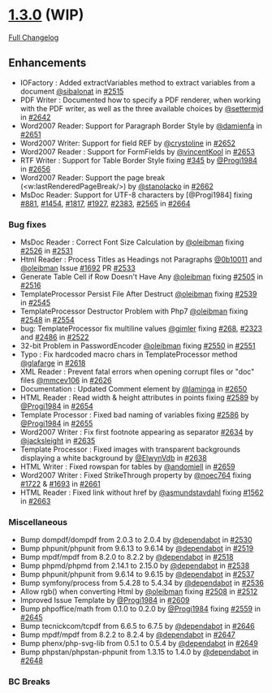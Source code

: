 # [1.3.0](https://github.com/PHPOffice/PHPWord/tree/1.3.0) (WIP)

[Full Changelog](https://github.com/PHPOffice/PHPWord/compare/1.2.0...1.3.0)

## Enhancements

- IOFactory : Added extractVariables method to extract variables from a document [@sibalonat](https://github.com/sibalonat) in [#2515](https://github.com/PHPOffice/PHPWord/pull/2515)
- PDF Writer : Documented how to specify a PDF renderer, when working with the PDF writer, as well as the three available choices by [@settermjd](https://github.com/settermjd) in [#2642](https://github.com/PHPOffice/PHPWord/pull/2642)
- Word2007 Reader: Support for Paragraph Border Style by [@damienfa](https://github.com/damienfa) in [#2651](https://github.com/PHPOffice/PHPWord/pull/2651)
- Word2007 Writer: Support for field REF by [@crystoline](https://github.com/crystoline) in [#2652](https://github.com/PHPOffice/PHPWord/pull/2652)
- Word2007 Reader : Support for FormFields by [@vincentKool](https://github.com/vincentKool) in [#2653](https://github.com/PHPOffice/PHPWord/pull/2653)
- RTF Writer : Support for Table Border Style fixing [#345](https://github.com/PHPOffice/PHPWord/issues/345) by [@Progi1984](https://github.com/Progi1984) in [#2656](https://github.com/PHPOffice/PHPWord/pull/2656)
- Word2007 Reader: Support the page break (<w:lastRenderedPageBreak/>) by [@stanolacko](https://github.com/stanolacko) in [#2662](https://github.com/PHPOffice/PHPWord/pull/2662)
- MsDoc Reader: Support for UTF-8 characters by [@Progi1984] fixing [#881](https://github.com/PHPOffice/PHPWord/issues/881), [#1454](https://github.com/PHPOffice/PHPWord/issues/1454), [#1817](https://github.com/PHPOffice/PHPWord/issues/1817), [#1927](https://github.com/PHPOffice/PHPWord/issues/1927), [#2383](https://github.com/PHPOffice/PHPWord/issues/2383), [#2565](https://github.com/PHPOffice/PHPWord/issues/2565) in [#2664](https://github.com/PHPOffice/PHPWord/pull/2664)

### Bug fixes

- MsDoc Reader : Correct Font Size Calculation by [@oleibman](https://github.com/oleibman) fixing [#2526](https://github.com/PHPOffice/PHPWord/issues/2526) in [#2531](https://github.com/PHPOffice/PHPWord/pull/2531)
- Html Reader : Process Titles as Headings not Paragraphs [@0b10011](https://github.com/0b10011) and [@oleibman](https://github.com/oleibman) Issue [#1692](https://github.com/PHPOffice/PHPWord/issues/1692) PR [#2533](https://github.com/PHPOffice/PHPWord/pull/2533)
- Generate Table Cell if Row Doesn't Have Any [@oleibman](https://github.com/oleibman) fixing [#2505](https://github.com/PHPOffice/PHPWord/issues/2505) in [#2516](https://github.com/PHPOffice/PHPWord/pull/2516)
- TemplateProcessor Persist File After Destruct [@oleibman](https://github.com/oleibman) fixing [#2539](https://github.com/PHPOffice/PHPWord/issues/2539) in [#2545](https://github.com/PHPOffice/PHPWord/pull/2545)
- TemplateProcessor Destructor Problem with Php7 [@oleibman](https://github.com/oleibman) fixing [#2548](https://github.com/PHPOffice/PHPWord/issues/2548) in [#2554](https://github.com/PHPOffice/PHPWord/pull/2554)
- bug: TemplateProcessor fix multiline values [@gimler](https://github.com/gimler) fixing [#268](https://github.com/PHPOffice/PHPWord/issues/268), [#2323](https://github.com/PHPOffice/PHPWord/issues/2323) and [#2486](https://github.com/PHPOffice/PHPWord/issues/2486) in [#2522](https://github.com/PHPOffice/PHPWord/pull/2522)
- 32-bit Problem in PasswordEncoder [@oleibman](https://github.com/oleibman) fixing [#2550](https://github.com/PHPOffice/PHPWord/issues/2550) in [#2551](https://github.com/PHPOffice/PHPWord/pull/2551)
- Typo : Fix hardcoded macro chars in TemplateProcessor method [@glafarge](https://github.com/glafarge) in [#2618](https://github.com/PHPOffice/PHPWord/pull/2618)
- XML Reader : Prevent fatal errors when opening corrupt files or "doc" files [@mmcev106](https://github.com/mmcev106) in [#2626](https://github.com/PHPOffice/PHPWord/pull/2626)
- Documentation : Updated Comment element by [@laminga](https://github.com/laminga) in [#2650](https://github.com/PHPOffice/PHPWord/pull/2650)
- HTML Reader : Read width & height attributes in points fixing [#2589](https://github.com/PHPOffice/PHPWord/issues/2589) by [@Progi1984](https://github.com/Progi1984) in [#2654](https://github.com/PHPOffice/PHPWord/pull/2654)
- Template Processor : Fixed bad naming of variables fixing [#2586](https://github.com/PHPOffice/PHPWord/issues/2586) by [@Progi1984](https://github.com/Progi1984) in [#2655](https://github.com/PHPOffice/PHPWord/pull/2655)
- Word2007 Writer : Fix first footnote appearing as separator [#2634](https://github.com/PHPOffice/PHPWord/issues/2634) by [@jacksleight](https://github.com/jacksleight) in [#2635](https://github.com/PHPOffice/PHPWord/pull/2635)
- Template Processor : Fixed images with transparent backgrounds displaying a white background by [@ElwynVdb](https://github.com/ElwynVdb) in [#2638](https://github.com/PHPOffice/PHPWord/pull/2638)
- HTML Writer : Fixed rowspan for tables by [@andomiell](https://github.com/andomiell) in [#2659](https://github.com/PHPOffice/PHPWord/pull/2659)
- Word2007 Writer : Fixed StrikeThrough property by [@noec764](https://github.com/noec764) fixing [#1722](https://github.com/PHPOffice/PHPWord/issues/1722) & [#1693](https://github.com/PHPOffice/PHPWord/issues/1693) in [#2661](https://github.com/PHPOffice/PHPWord/pull/2661)
- HTML Reader : Fixed link without href by [@asmundstavdahl](https://github.com/asmundstavdahl) fixing [#1562](https://github.com/PHPOffice/PHPWord/issues/1562) in [#2663](https://github.com/PHPOffice/PHPWord/pull/2663)

### Miscellaneous

- Bump dompdf/dompdf from 2.0.3 to 2.0.4 by [@dependabot](https://github.com/dependabot) in [#2530](https://github.com/PHPOffice/PHPWord/pull/2530)
- Bump phpunit/phpunit from 9.6.13 to 9.6.14 by [@dependabot](https://github.com/dependabot) in [#2519](https://github.com/PHPOffice/PHPWord/pull/2519)
- Bump mpdf/mpdf from 8.2.0 to 8.2.2 by [@dependabot](https://github.com/dependabot) in [#2518](https://github.com/PHPOffice/PHPWord/pull/2518)
- Bump phpmd/phpmd from 2.14.1 to 2.15.0 by [@dependabot](https://github.com/dependabot) in [#2538](https://github.com/PHPOffice/PHPWord/pull/2538)
- Bump phpunit/phpunit from 9.6.14 to 9.6.15 by [@dependabot](https://github.com/dependabot) in [#2537](https://github.com/PHPOffice/PHPWord/pull/2537)
- Bump symfony/process from 5.4.28 to 5.4.34 by [@dependabot](https://github.com/dependabot) in [#2536](https://github.com/PHPOffice/PHPWord/pull/2536)
- Allow rgb() when converting Html by [@oleibman](https://github.com/oleibman) fixing [#2508](https://github.com/PHPOffice/PHPWord/issues/2508) in [#2512](https://github.com/PHPOffice/PHPWord/pull/2512)
- Improved Issue Template by [@Progi1984](https://github.com/Progi1984) in [#2609](https://github.com/PHPOffice/PHPWord/pull/2609)
- Bump phpoffice/math from 0.1.0 to 0.2.0 by [@Progi1984](https://github.com/Progi1984) fixing [#2559](https://github.com/PHPOffice/PHPWord/issues/2559) in [#2645](https://github.com/PHPOffice/PHPWord/pull/2645)
- Bump tecnickcom/tcpdf from 6.6.5 to 6.7.5 by [@dependabot](https://github.com/dependabot) in [#2646](https://github.com/PHPOffice/PHPWord/pull/2646)
- Bump mpdf/mpdf from 8.2.2 to 8.2.4 by [@dependabot](https://github.com/dependabot) in [#2647](https://github.com/PHPOffice/PHPWord/pull/2647)
- Bump phenx/php-svg-lib from 0.5.1 to 0.5.4 by [@dependabot](https://github.com/dependabot) in [#2649](https://github.com/PHPOffice/PHPWord/pull/2649)
- Bump phpstan/phpstan-phpunit from 1.3.15 to 1.4.0 by [@dependabot](https://github.com/dependabot) in [#2648](https://github.com/PHPOffice/PHPWord/pull/2648)

### BC Breaks
